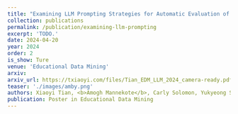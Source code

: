 ```yaml
---
title: "Examining LLM Prompting Strategies for Automatic Evaluation of Learner-created Computational Artifacts"
collection: publications
permalink: /publication/examining-llm-prompting
excerpt: 'TODO.'
date: 2024-04-20
year: 2024
order: 2
is_show: Ture
venue: 'Educational Data Mining'
arxiv:
arxiv_url: https://txiaoyi.com/files/Tian_EDM_LLM_2024_camera-ready.pdf
teaser: './images/amby.png'
authors: Xiaoyi Tian, <b>Amogh Mannekote</b>, Carly Solomon, Yukyeong Song, Christine Fry Wise, Tom McKlin, Joanne Barrett, Kristy Elizabeth Boyer and Maya Israel
publication: Poster in Educational Data Mining
---
```


<!-- This paper is about the number 3. The number 4 is left for future work. -->

<!-- [Download paper here](http://academicpages.github.io/files/paper3.pdf) -->
